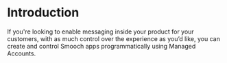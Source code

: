 # Introduction

If you're looking to enable messaging inside your product for your customers, with as much control over the experience as you’d like, you can create and control Smooch apps programmatically using Managed Accounts.